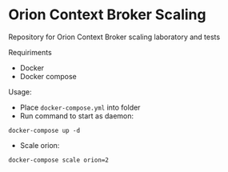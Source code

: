 # Orion Context Broker Scaling
Repository for Orion Context Broker scaling laboratory and tests

Requiriments
- Docker
- Docker compose

Usage:
- Place  `docker-compose.yml` into folder
- Run command to start as daemon:

```
docker-compose up -d
```

- Scale orion:
```
docker-compose scale orion=2
```
